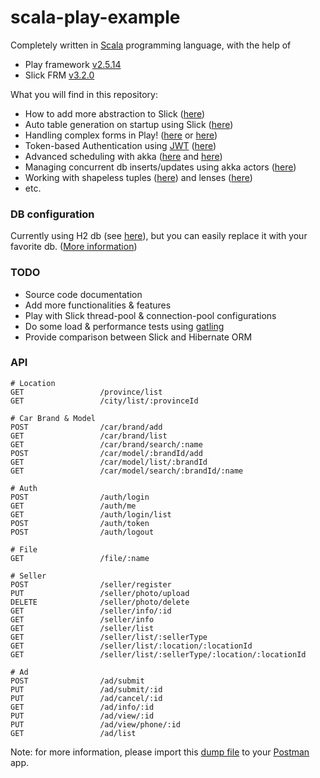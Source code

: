 # scala-play-example
Completely written in [Scala](http://www.scala-lang.org/) programming language, with the help of
 * Play framework [v2.5.14](https://playframework.com/)
 * Slick FRM [v3.2.0](http://slick.lightbend.com/)

What you will find in this repository:
 * How to add more abstraction to Slick ([here](https://github.com/ahmadmo/scala-play-example/blob/master/app/ir/bama/repositories/BaseRepo.scala))
 * Auto table generation on startup using Slick ([here](https://github.com/ahmadmo/scala-play-example/blob/master/app/ir/bama/controllers/Application.scala))
 * Handling complex forms in Play! ([here](https://github.com/ahmadmo/scala-play-example/blob/master/app/ir/bama/controllers/SellAdController.scala) or [here](https://github.com/ahmadmo/scala-play-example/blob/master/app/ir/bama/controllers/SellerController.scala))
 * Token-based Authentication using [JWT](https://jwt.io/) ([here](https://github.com/ahmadmo/scala-play-example/blob/master/app/ir/bama/controllers/AuthController.scala))
 * Advanced scheduling with akka ([here](https://github.com/ahmadmo/scala-play-example/blob/master/conf/application.conf#L36) and [here](https://github.com/ahmadmo/scala-play-example/blob/master/app/ir/bama/controllers/AuthController.scala#L56))
 * Managing concurrent db inserts/updates using akka actors ([here](https://github.com/ahmadmo/scala-play-example/blob/master/app/ir/bama/services/SellAdService.scala#L66))
 * Working with shapeless tuples ([here](https://github.com/ahmadmo/scala-play-example/blob/master/app/ir/bama/repositories/SellAdRepo.scala#L253)) and lenses ([here](https://github.com/ahmadmo/scala-play-example/blob/master/app/ir/bama/models/Seller.scala))
 * etc.

### DB configuration
Currently using H2 db (see [here](https://github.com/ahmadmo/scala-play-example/blob/master/conf/application.conf#L367)), but you can easily replace it with your favorite db. ([More information](https://www.playframework.com/documentation/2.5.x/PlaySlick))

### TODO
 * Source code documentation
 * Add more functionalities & features
 * Play with Slick thread-pool & connection-pool configurations
 * Do some load & performance tests using [gatling](http://gatling.io/)
 * Provide comparison between Slick and Hibernate ORM

### API

```play
# Location
GET                 /province/list
GET                 /city/list/:provinceId

# Car Brand & Model
POST                /car/brand/add
GET                 /car/brand/list
GET                 /car/brand/search/:name
POST                /car/model/:brandId/add
GET                 /car/model/list/:brandId
GET                 /car/model/search/:brandId/:name

# Auth
POST                /auth/login
GET                 /auth/me
GET                 /auth/login/list
POST                /auth/token
POST                /auth/logout

# File
GET                 /file/:name

# Seller
POST                /seller/register
PUT                 /seller/photo/upload
DELETE              /seller/photo/delete
GET                 /seller/info/:id
GET                 /seller/info
GET                 /seller/list
GET                 /seller/list/:sellerType
GET                 /seller/list/:location/:locationId
GET                 /seller/list/:sellerType/:location/:locationId

# Ad
POST                /ad/submit
PUT                 /ad/submit/:id
PUT                 /ad/cancel/:id
GET                 /ad/info/:id
PUT                 /ad/view/:id
PUT                 /ad/view/phone/:id
GET                 /ad/list
```

Note: for more information, please import this [dump file](https://github.com/ahmadmo/bama-api-demo/blob/master/postman_dump.json) to your [Postman](https://www.getpostman.com/) app.
